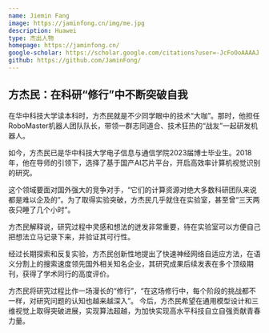 ```yaml
---
name: Jiemin Fang
image: https://jaminfong.cn/img/me.jpg
description: Huawei
type: 杰出人物
homepage: https://jaminfong.cn/
google-scholar: https://scholar.google.com/citations?user=-JcFoOoAAAAJ
github: https://github.com/JaminFong/
---
```


## 方杰民：在科研“修行”中不断突破自我

在华中科技大学读本科时，方杰民就是不少同学眼中的技术“大咖”。那时，他担任RoboMaster机器人团队队长，带领一群志同道合、技术狂热的“战友”一起研发机器人。

如今，方杰民已是华中科技大学电子信息与通信学院2023届博士毕业生。2018年，他在导师的引领下，选择了基于国产AI芯片平台，开启高效率计算机视觉识别的研究。

这个领域要面对国外强大的竞争对手，“它们的计算资源对绝大多数科研团队来说都是难以企及的”。为了取得实验突破，方杰民几乎就住在实验室，甚至曾“三天两夜只睡了几个小时”。

方杰民解释说，研究过程中灵感和想法的迸发非常重要，待在实验室可以方便自己把想法立马记录下来，并验证其可行性。

经过长期探索和反复实验，方杰民创新性地提出了快速神经网络自适应方法，在语义分割上的搜索速度领先国外相关知名企业，其研究成果后续发表在多个顶级期刊，获得了学术同行的高度评价。

方杰民将研究过程比作一场漫长的“修行”，“在这场修行中，每个阶段的挑战都不一样，对研究问题的认知也越来越深入”。
今后，方杰民希望在通用模型设计和三维视觉上取得突破进展，实现算法超越，为加快实现高水平科技自立自强贡献青春力量。